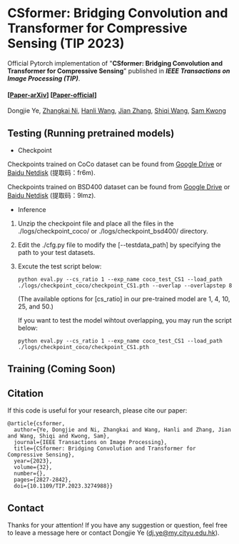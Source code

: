 # CSformer: Bridging Convolution and Transformer for Compressive Sensing (TIP 2023)

Official Pytorch implementation of "**CSformer: Bridging Convolution and Transformer for Compressive Sensing**" published in ***IEEE Transactions on Image Processing (TIP)***.
#### [[Paper-arXiv](https://arxiv.org/abs/2112.15299)] [[Paper-official](https://ieeexplore.ieee.org/document/10124835/)] 
Dongjie Ye, [Zhangkai Ni](https://eezkni.github.io/), [Hanli Wang](https://mic.tongji.edu.cn/51/91/c9778a86417/page.htm), [Jian Zhang](https://jianzhang.tech/), [Shiqi Wang](https://www.cs.cityu.edu.hk/~shiqwang/), [Sam Kwong](http://www6.cityu.edu.hk/stfprofile/cssamk.htm)



## Testing (Running pretrained models)
- Checkpoint

Checkpoints trained on CoCo dataset can be found from [Google Drive](https://drive.google.com/file/d/1P_HKhmTsYi2H94VMY1TcIU5Ze6H_mIq0/view?usp=sharing) or [Baidu Netdisk](https://pan.baidu.com/s/1o7Cs9OLjy63PLydgFmQ_qw?pwd=fr6m) (提取码：fr6m). 

Checkpoints trained on BSD400 dataset can be found from [Google Drive](https://drive.google.com/file/d/1b8mbNcD7zbv5XC2oXJ8VStPoMqqS4g5s/view?usp=sharing) or [Baidu Netdisk](https://pan.baidu.com/s/1S2VHdv1WKUo6jyGHLPi1FQ?pwd=9lmz) (提取码：9lmz). 

- Inference
1. Unzip the checkpoint file and place all the files in the ./logs/checkpoint_coco/ or ./logs/checkpoint_bsd400/ directory.
2. Edit the ./cfg.py file to modify the [--testdata_path] by specifying the path to your test datasets.
3. Excute the test script below:
    ```
    python eval.py --cs_ratio 1 --exp_name coco_test_CS1 --load_path ./logs/checkpoint_coco/checkpoint_CS1.pth --overlap --overlapstep 8
    ```
   (The available options for [cs_ratio] in our pre-trained model are 1, 4, 10, 25, and 50.)
      
    If you want to test the model wihtout overlapping, you may run the script below:
    ```
    python eval.py --cs_ratio 1 --exp_name coco_test_CS1 --load_path ./logs/checkpoint_coco/checkpoint_CS1.pth
    ```
## Training (Coming Soon)

## Citation
If this code is useful for your research, please cite our paper:

```
@article{csformer,
  author={Ye, Dongjie and Ni, Zhangkai and Wang, Hanli and Zhang, Jian and Wang, Shiqi and Kwong, Sam},
  journal={IEEE Transactions on Image Processing}, 
  title={CSformer: Bridging Convolution and Transformer for Compressive Sensing}, 
  year={2023},
  volume={32},
  number={},
  pages={2827-2842},
  doi={10.1109/TIP.2023.3274988}}
```

## Contact

Thanks for your attention! If you have any suggestion or question, feel free to leave a message here or contact Dongjie Ye (dj.ye@my.cityu.edu.hk).

